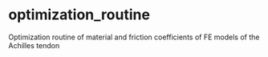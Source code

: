 # optimization_routine
Optimization routine of material and friction coefficients of FE models of the Achilles tendon
